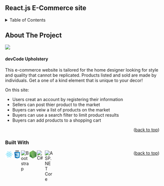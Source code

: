 ## React.js E-Commerce site

<!-- <img align="left" alt="Visual Studio Code" width="80vw" src="https://raw.githubusercontent.com/youngcharleslucas/E_Commerce/main/public/images/Homepage%20Srceen%20Shot.PNG" /> -->

<!-- TABLE OF CONTENTS -->
<details>
  <summary>Table of Contents</summary>
  <ol>
    <li>
      <a href="#about-the-project">About The Project</a>
      <ul>
        <li><a href="#built-with">Built With</a></li>
      </ul>
    </li>
    <li>
      <a href="#getting-started">Getting Started</a>
      <ul>
        <li><a href="#prerequisites">Prerequisites</a></li>
        <li><a href="#installation">Installation</a></li>
      </ul>
    </li>
    <li><a href="#usage">Usage</a></li>
    <li><a href="#roadmap">Roadmap</a></li>
    <li><a href="#contributing">Contributing</a></li>
    <li><a href="#license">License</a></li>
    <li><a href="#contact">Contact</a></li>
    <li><a href="#acknowledgments">Acknowledgments</a></li>
  </ol>
</details>

<!-- ABOUT THE PROJECT -->
## About The Project

![][homepage-screenshot]

#### devCode Upholstery
This e-commerce website is tailored for the home designer looking for style and quality that cannot be replicated. Products listed and sold are made by individuals. Get a one of a kind element that is unique to your decor!

On this site:
* Users creat an account by registering their information
* Sellers can post thier product to the market
* Buyers can veiw a list of products on the market
* Buyers can use a search filter to limit product results
* Buyers can add products to a shopping cart

<p align="right">(<a href="#top">back to top</a>)</p>

### Built With

<img align="left" alt="React" width="26px" src="https://raw.githubusercontent.com/github/explore/80688e429a7d4ef2fca1e82350fe8e3517d3494d/topics/react/react.png" />
<img align="left" alt="CSS3" width="26px" src="https://raw.githubusercontent.com/github/explore/80688e429a7d4ef2fca1e82350fe8e3517d3494d/topics/css/css.png" />
<img align="left" alt="Bootstrap" width="26px" src="https://user-images.githubusercontent.com/42708686/121468850-160d7900-c9d9-11eb-9cc2-b3db7bb52df3.png" />
<img align="left" alt="Node.js" width="26px" src="https://raw.githubusercontent.com/github/explore/80688e429a7d4ef2fca1e82350fe8e3517d3494d/topics/nodejs/nodejs.png" />
<img align="left" alt="C#" width="26px" src="https://raw.githubusercontent.com/jmnote/z-icons/master/svg/csharp.svg" />
<img align="left" alt="ASP.NET Core" width="26px" src="https://raw.githubusercontent.com/nikhilgorantla/nikhilgorantla/master/icons/dotnetcore.png" />

<p align="right">(<a href="#top">back to top</a>)</p>



<!-- Site Link References Start -->

[techhire]: https://raw.githubusercontent.com/youngcharleslucas/E_Commerce/main/public/images/Homepage%20Srceen%20Shot.PNG
[homepage-screenshot]:https://raw.githubusercontent.com/youngcharleslucas/E_Commerce/main/public/images/Homepage%20Srceen%20Shot.PNG


<!-- Site Link References End -->
